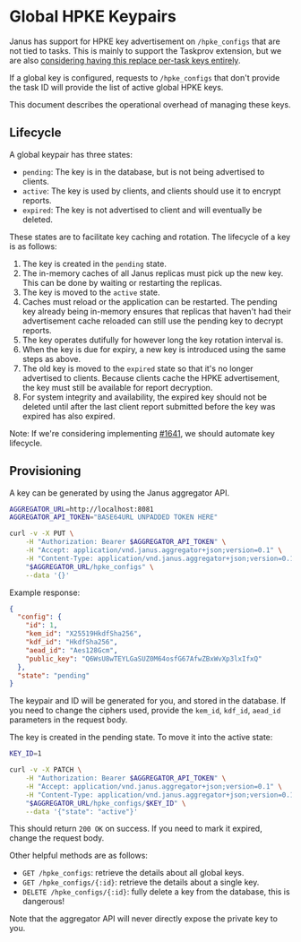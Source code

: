 # Global HPKE Keypairs
Janus has support for HPKE key advertisement on `/hpke_configs` that are not
tied to tasks. This is mainly to support the Taskprov extension, but we are
also [considering having this replace per-task keys entirely][1].

If a global key is configured, requests to `/hpke_configs` that don't provide
the task ID will provide the list of active global HPKE keys.

This document describes the operational overhead of managing these keys.

[1]: https://github.com/divviup/janus/issues/1641

## Lifecycle
A global keypair has three states:
- `pending`: The key is in the database, but is not being advertised to clients.
- `active`: The key is used by clients, and clients should use it to encrypt
  reports.
- `expired`: The key is not advertised to client and will eventually be deleted.

These states are to facilitate key caching and rotation. The lifecycle of a key
is as follows:
1. The key is created in the `pending` state.
1. The in-memory caches of all Janus replicas must pick up the new key. This can
   be done by waiting or restarting the replicas.
1. The key is moved to the `active` state.
1. Caches must reload or the application can be restarted. The pending key already
   being in-memory ensures that replicas that haven't had their advertisement
   cache reloaded can still use the pending key to decrypt reports.
1. The key operates dutifully for however long the key rotation interval is.
1. When the key is due for expiry, a new key is introduced using the same steps
   as above.
1. The old key is moved to the `expired` state so that it's no longer advertised
   to clients. Because clients cache the HPKE advertisement, the key must still
   be available for report decryption.
1. For system integrity and availability, the expired key should not be deleted
   until after the last client report submitted before the key was expired has
   also expired.

Note: If we're considering implementing [#1641][1], we should automate key
lifecycle.
   
## Provisioning

A key can be generated by using the Janus aggregator API.

```bash
AGGREGATOR_URL=http://localhost:8081
AGGREGATOR_API_TOKEN="BASE64URL UNPADDED TOKEN HERE"

curl -v -X PUT \
    -H "Authorization: Bearer $AGGREGATOR_API_TOKEN" \
    -H "Accept: application/vnd.janus.aggregator+json;version=0.1" \
    -H "Content-Type: application/vnd.janus.aggregator+json;version=0.1" \
    "$AGGREGATOR_URL/hpke_configs" \
    --data '{}'
```

Example response:
```json
{
  "config": {
    "id": 1,
    "kem_id": "X25519HkdfSha256",
    "kdf_id": "HkdfSha256",
    "aead_id": "Aes128Gcm",
    "public_key": "Q6WsU8wTEYLGaSUZ0M64osfG67AfwZBxWvXp3lxIfxQ"
  },
  "state": "pending"
}
````

The keypair and ID will be generated for you, and stored in the database. If
you need to change the ciphers used, provide the `kem_id`, `kdf_id`, `aead_id`
parameters in the request body.

The key is created in the pending state. To move it into the active state:
```bash
KEY_ID=1

curl -v -X PATCH \
    -H "Authorization: Bearer $AGGREGATOR_API_TOKEN" \
    -H "Accept: application/vnd.janus.aggregator+json;version=0.1" \
    -H "Content-Type: application/vnd.janus.aggregator+json;version=0.1" \
    "$AGGREGATOR_URL/hpke_configs/$KEY_ID" \
    --data '{"state": "active"}'
```


This should return `200 OK` on success. If you need to mark it expired, change
the request body.

Other helpful methods are as follows:
- `GET /hpke_configs`: retrieve the details about all global keys.
- `GET /hpke_configs/{:id}`: retrieve the details about a single key.
- `DELETE /hpke_configs/{:id}`: fully delete a key from the database, this is
  dangerous!

Note that the aggregator API will never directly expose the private key to you.
